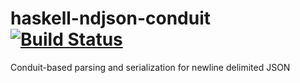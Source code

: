 # haskell-ndjson-conduit [![Build Status](https://travis-ci.org/srijs/haskell-ndjson-conduit.svg?branch=master)](https://travis-ci.org/srijs/haskell-ndjson-conduit)
Conduit-based parsing and serialization for newline delimited JSON
